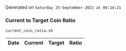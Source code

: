 Generated on `Saturday 25-September-2021 at 04:14:21`

### Current to Target Coin Ratio
`current_coin_ratio.sh`

Date|Current|Target|Ratio
---|---|---|---
